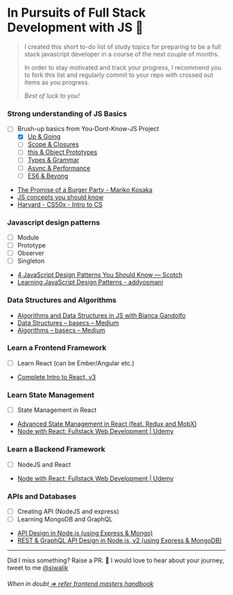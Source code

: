 

# In Pursuits of Full Stack Development with JS 🚀
  

> I created this short to-do list of study topics for preparing to be a
> full stack javascript developer in a course of the next couple of
> months.
> 
> In order to stay motivated and track your progress, I recommend you to fork this
> list and regularly commit to your repo with crossed out items as you progress.
> 
> _Best of luck to you!_

### Strong understanding of JS Basics
- [ ] Brush-up basics from You-Dont-Know-JS Project
  - [X] [Up & Going](https://github.com/getify/You-Dont-Know-JS/blob/master/up%20&%20going/README.md#you-dont-know-js-up--going)
  - [ ] [Scope & Closures](https://github.com/getify/You-Dont-Know-JS/blob/master/scope%20&%20closures/README.md#you-dont-know-js-scope--closures)
  - [ ] [this & Object Prototypes](https://github.com/getify/You-Dont-Know-JS/blob/master/this%20&%20object%20prototypes/README.md#you-dont-know-js-this--object-prototypes)
  - [ ] [Types & Grammar](https://github.com/getify/You-Dont-Know-JS/blob/master/types%20&%20grammar/README.md#you-dont-know-js-types--grammar)
  - [ ] [Async & Performance](https://github.com/getify/You-Dont-Know-JS/blob/master/async%20&%20performance/README.md#you-dont-know-js-async--performance)
  - [ ] [ES6 & Beyong](https://github.com/getify/You-Dont-Know-JS/blob/master/es6%20&%20beyond/README.md#you-dont-know-js-es6--beyond)
- [The Promise of a Burger Party - Mariko Kosaka](https://kosamari.com/notes/the-promise-of-a-burger-party)
- [JS concepts you should know](https://medium.com/dev-bits/a-perfect-guide-for-cracking-a-javascript-interview-a-developers-perspective-23a5c0fa4d0d)
- [Harvard - CS50x - Intro to CS](https://www.edx.org/course/cs50s-introduction-computer-science-harvardx-cs50x)


### Javascript design patterns
  - [ ] Module
  - [ ] Prototype
  - [ ] Observer
  - [ ] Singleton
- [4 JavaScript Design Patterns You Should Know ― Scotch](https://scotch.io/bar-talk/4-javascript-design-patterns-you-should-know)
- [Learning JavaScript Design Patterns - addyosmani](https://addyosmani.com/resources/essentialjsdesignpatterns/book/)


### Data Structures and Algorithms  
- [Algorithms and Data Structures in JS with Bianca Gandolfo](https://frontendmasters.com/workshops/algorithms-data-structures-js/)
- [Data Structures – basecs – Medium](https://medium.com/basecs/tagged/data-structures)
- [Algorithms – basecs – Medium](https://medium.com/basecs/tagged/algorithms)


### Learn a Frontend Framework
- [ ] Learn React (can be Ember/Angular etc.)
- [Complete Intro to React, v3](https://frontendmasters.com/courses/react/)


### Learn State Management
- [ ] State Management in React
- [Advanced State Management in React (feat. Redux and MobX)](https://frontendmasters.com/courses/react-state/)
- [Node with React: Fullstack Web Development | Udemy](https://www.udemy.com/node-with-react-fullstack-web-development/)

### Learn a Backend Framework
- [ ] NodeJS and React
- [Node with React: Fullstack Web Development | Udemy](https://www.udemy.com/node-with-react-fullstack-web-development/)

### APIs and Databases
- [ ] Creating API (NodeJS and express)
- [ ] Learning MongoDB and GraphQL
- [API Design in Node.js (using Express & Mongo)](https://frontendmasters.com/courses/api-design-nodejs/)
- [REST & GraphQL API Design in Node.js, v2 (using Express & MongoDB)](https://frontendmasters.com/courses/api-node-rest-graphql/)


----------


Did I miss something? Raise a PR. 🙌
I would love to hear about your journey, tweet to me [@siwalik](https://www.twitter.com/siwalik)
###### When in doubt[ => refer frontend masters handbook](https://frontendmasters.com/books/front-end-handbook/2018/)
